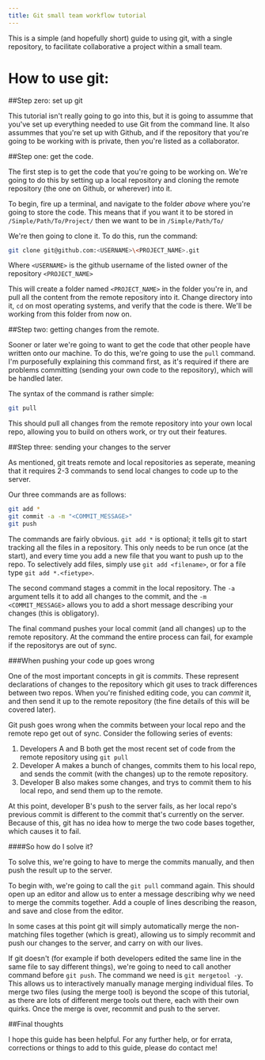 ```yaml
---
title: Git small team workflow tutorial
---
```


This is a simple (and hopefully short) guide to using git, with a single repository, to facilitate collaborative a project within a small team.

# How to use git:

##Step zero: set up git

This tutorial isn't really going to go into this, but it is going to assumme that you've set up everything needed to use Git from the command line. It also assummes that you're set up with Github, and if the repository that you're going to be working with is private, then you're listed as a collaborator.

##Step one: get the code.

The first step is to get the code that you're going to be working on. We're going to do this by setting up a local repository and cloning the remote repository (the one on Github, or wherever) into it.

To begin, fire up a terminal, and navigate to the folder *above* where you're going to store the code. This means that if you want it to be stored in `/Simple/Path/To/Project/` then we want to be in `/Simple/Path/To/`

We're then going to clone it. To do this, run the command:

```bash
git clone git@github.com:<USERNAME>\<PROJECT_NAME>.git
```

Where `<USERNAME>` is the github username of the listed owner of the repository `<PROJECT_NAME>`

This will create a folder named `<PROJECT_NAME>` in the folder you're in, and pull all the content from the remote repository into it. Change directory into it, `cd` on most operating systems, and verify that the code is there. We'll be working from this folder from now on.

##Step two: getting changes from the remote.

Sooner or later we're going to want to get the code that other people have written onto our machine. To do this, we're going to use the `pull` command. I'm purposefully explaining this command first, as it's required if there are problems committing (sending your own code to the repository), which will be handled later.

The syntax of the command is rather simple:

```bash
git pull
```

This should pull all changes from the remote repository into your own local repo, allowing you to build on others work, or try out their features.

##Step three: sending your changes to the server

As mentioned, git treats remote and local repositories as seperate, meaning that it requires 2-3 commands to send local changes to code up to the server.

Our three commands are as follows:

```bash
git add *
git commit -a -m "<COMMIT_MESSAGE>"
git push
```

The commands are fairly obvious. `git add *` is optional; it tells git to start tracking all the files in a repository. This only needs to be run once (at the start), and every time you add a new file that you want to push up to the repo. To selectively add files, simply use `git add <filename>`, or for a file type `git add *.<fietype>`.

The second command stages a commit in the local repository. The `-a` argument tells it to add all changes to the commit, and the `-m <COMMIT_MESSAGE>` allows you to add a short message describing your changes (this is obligatory).

The final command pushes your local commit (and all changes) up to the remote repository. At the command the entire process can fail, for example if the repositorys are out of sync. 

###When pushing your code up goes wrong

One of the most important concepts in git is *commits*. These represent declarations of changes to the repository which git uses to track differences between two repos. When you're finished editing code, you can *commit* it, and then send it up to the remote repository (the fine details of this will be covered later). 

Git push goes wrong when the commits between your local repo and the remote repo get out of sync. Consider the following series of events:

1. Developers A and B both get the most recent set of code from the remote repository using `git pull`
2. Developer A makes a bunch of changes, commits them to his local repo, and sends the commit (with the changes) up to the remote repository.
3. Developer B also makes some changes, and trys to commit them to his local repo, and send them up to the remote.

At this point, developer B's push to the server fails, as her local repo's previous commit is different to the commit that's currently on the server. Because of this, git has no idea how to merge the two code bases together, which causes it to fail.

####So how do I solve it?

To solve this, we're going to have to merge the commits manually, and then push the result up to the server.

To begin with, we're going to call the `git pull` command again. This should open up an editor and allow us to enter a message describing why we need to merge the commits together. Add a couple of lines describing the reason, and save and close from the editor.

In some cases at this point git will simply automatically merge the non-matching files together (which is great), allowing us to simply recommit and push our changes to the server, and carry on with our lives.

If git doesn't (for example if both developers edited the same line in the same file to say different things), we're going to need to call another command before `git push`. The command we need is `git mergetool -y`. This allows us to interactively manually manage merging individual files. To merge two files (using the merge tool) is beyond the scope of this tutorial, as there are lots of different merge tools out there, each with their own quirks. Once the merge is over, recommit and push to the server.

##Final thoughts

I hope this guide has been helpful. For any further help, or for errata, corrections or things to add to this guide, please do contact me!
